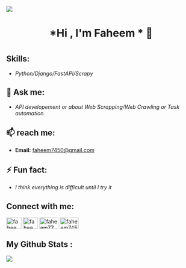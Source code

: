 ![](https://media-exp1.licdn.com/dms/image/C4E16AQHjKh6fzV_mQA/profile-displaybackgroundimage-shrink_350_1400/0/1643428596615?e=1648684800&v=beta&t=OUWwP6RMr1aOhj1SV67xHnrMrXrXPSg8mhVgC3bIOR4)

 ### <h1   align= "center" > *Hi , I'm Faheem  *  👋<h1 > 
  
### <h2> **Skills:** </h2>

- *Python/Django/FastAPI/Scrapy*

### <h2> 💬 **Ask me:** </h2>

- *API developement or about Web Scrapping/Web Crawling or Task automation* 

### <h2> 📫 **reach me:** </h2>
 
 - **Email:** faheem7450@gmail.com 

 
###  <h2> ⚡  **Fun fact:** </h2>

- *I think everything is difficult until I try it*  


<h2 align="left">Connect with me:</h2>
<p align="left">
<a href="https://twitter.com/faheem2920" target="https://twitter.com/faheem2920"><img align="center" src="https://raw.githubusercontent.com/rahuldkjain/github-profile-readme-generator/master/src/images/icons/Social/twitter.svg" alt="faheem77" height="30" width="40" /></a>
<a href="https://linkedin.com/in/faheem750" target="https://linkedin.com/in/faheem750"><img align="center" src="https://raw.githubusercontent.com/rahuldkjain/github-profile-readme-generator/master/src/images/icons/Social/linked-in-alt.svg" alt="faheem77" height="30" width="40" /></a>
<a href ="https://facebook.com/faheem2920" target="https://facebook.com/faheem2920"><img align="center" src="https://raw.githubusercontent.com/rahuldkjain/github-profile-readme-generator/master/src/images/icons/Social/facebook.svg" alt="faheem77" height="30" width="50" /></a> 
 <a href='https://medium.com/@faheem7450' target='https://medium.com/@faheem7450'><img align="center" src="https://raw.githubusercontent.com/rahuldkjain/github-profile-readme-generator/master/src/images/icons/Social/medium.svg" alt="faheem7450" height="30" width="50" /> </a>
</p>
 <h2> My Github Stats : </h2>
<img 
   src="https://github-readme-stats.vercel.app/api?username=faheem77&show_icons=true&theme=merko" 
/>



